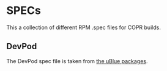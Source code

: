 # SPECs

This a collection of different RPM .spec files for COPR builds.

## DevPod

The DevPod spec file is taken from [the uBlue packages](https://github.com/ublue-os/packages/blob/main/staging/devpod/devpod.spec).